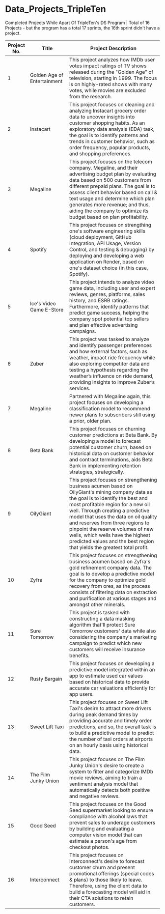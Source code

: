 # Data_Projects_TripleTen
Completed Projects While Apart Of TripleTen's DS Program | Total of 16 Projects - but the program has a total 17 sprints, the 16th sprint didn't have a project. 

|  Project No.  |     Title     | Project Description |
| ------------- | ------------- | ------------------- |
| 1  | Golden Age of Entertainment  | This project analyzes how IMDb user votes impact ratings of TV shows released during the "Golden Age" of television, starting in 1999. The focus is on highly-rated shows with many votes, while movies are excluded from the research. |
| 2  | Instacart | This project focuses on cleaning and analyzing Instacart grocery order data to uncover insights into customer shopping habits. As an exploratory data analysis (EDA) task, the goal is to identify patterns and trends in customer behavior, such as order frequency, popular products, and shopping preferences. |
| 3 | Megaline | This project focuses on the telecom company. Megaline, and their advertising budget plan by evaluating data based on 500 customers from different prepaid plans. The goal is to assess client behavior based on call & text usage and determine which plan generates more revenue; and thus, aiding the company to optimize its budget based on plan profitability. |
| 4 | Spotify  | This project focuses on strengthing one's software engineering skills (cloud deployment, GitHub Integration, API Usage, Version Control, and testing & debugging) by deploying and developing a web application on Render, based on one's dataset choice (in this case, Spotify). |
| 5 | Ice's Video Game E-Store | This project intends to analyze video game data, including user and expert reviews, genres, platforms, sales history, and ESRB ratings. Furthermore, identify patterns that predict game success, helping the company spot potential top sellers and plan effective advertising campaigns. |
| 6 | Zuber  | This project was tasked to analyze and identify passenger preferences and how external factors, such as weather, impact ride frequency while also exploring competitor data and testing a hypothesis regarding the weather’s influence on ride demand, providing insights to improve Zuber’s services. |
| 7 | Megaline  | Partnered with Megaline again, this project focuses on developing a classification model to recommend newer plans to subscribers still using a prior, older plan. |
| 8 | Beta Bank | This project focuses on churning customer predictions at Beta Bank. By developing a model to forecast potential customer churn, based on historical data on customer behavior and contract terminations, aids Beta Bank in implementing retention strategies, strategically. |
| 9  | OilyGiant  | This project focuses on strengthening business acumen based on OilyGiant's mining company data as the goal is to identify the best and most profitable region for a new oil well. Through creating a predictive model that uses the data on oil quality and reserves from three regions to pinpoint the reserve volumes of new wells, which wells have the highest predicted values and the best region that yields the greatest total profit. |
| 10  | Zyfra  | This project focuses on strengthening business acumen based on Zyfra's gold refinement company data. The goal is to develop a predictive model for the company to optimize gold recovery from ores, as the process consists of filtering data on extraction and purification at various stages and amongst other minerals. |
| 11  | Sure Tomorrow  | This project is tasked with constructing a data masking algorithm that'll protect Sure Tomorrow customers' data while also considering the company's marketing campaign to predict which new customers will receive insurance benefits. |
| 12  | Rusty Bargain | This project focuses on developing a predictive model integrated within an app to estimate used car values based on historical data to provide accurate car valuations efficiently for app users. |
| 13  | Sweet Lift Taxi | This project focuses on Sweet Lift Taxi's desire to attract more drivers during peak demand times by providing accurate and timely order predictions, and so, the overall task is to build a predictive model to predict the number of taxi orders at airports on an hourly basis using historical data. |
| 14  | The Film Junky Union | This project focuses on The Film Junky Union's desire to create a system to filter and categorize IMDb movie reviews, aiming to train a sentiment analysis model that automatically detects both positive and negative reviews. |
| 15  | Good Seed | This project focuses on the Good Seed supermarket looking to ensure compliance with alcohol laws that prevent sales to underage customers by building and evaluating a computer vision model that can estimate a person's age from checkout photos. |
| 16  | Interconnect | This project focuses on Interconnect's desire to forecast customer churn and present promotional offerings (special codes & plans) to those likely to leave. Therefore, using the client data to build a forecasting model will aid in their CTA solutions to retain customers. |
